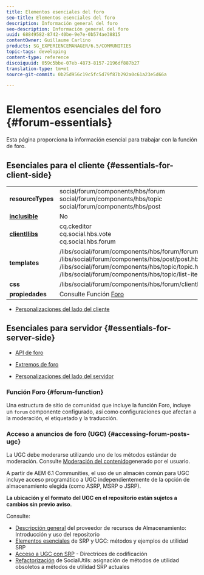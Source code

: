 ```yaml
---
title: Elementos esenciales del foro
seo-title: Elementos esenciales del foro
description: Información general del foro
seo-description: Información general del foro
uuid: 68849582-8742-40be-9e7e-0b574ae38815
contentOwner: Guillaume Carlino
products: SG_EXPERIENCEMANAGER/6.5/COMMUNITIES
topic-tags: developing
content-type: reference
discoiquuid: 059c5bbe-07eb-4873-8157-2196df887b27
translation-type: tm+mt
source-git-commit: 0b25d956c19c5fc5d79f87b292a0c61a23e5d66a

---
```



# Elementos esenciales del foro {#forum-essentials}

Esta página proporciona la información esencial para trabajar con la función de foro.

## Esenciales para el cliente {#essentials-for-client-side}

<table>
 <tbody>
  <tr>
   <td> <strong>resourceTypes</strong></td>
   <td>social/forum/components/hbs/forum<br /> social/forum/components/hbs/topic<br /> social/forum/components/hbs/post</td>
  </tr>
  <tr>
   <td> <a href="scf.md#add-or-include-a-communities-component"><strong>inclusible</strong></a></td>
   <td>No</td>
  </tr>
  <tr>
   <td> <a href="clientlibs.md"><strong>clientllibs</strong></a></td>
   <td>cq.ckeditor<br /> cq.social.hbs.vote<br /> cq.social.hbs.forum</td>
  </tr>
  <tr>
   <td> <strong>templates</strong></td>
   <td> /libs/social/forum/components/hbs/forum/forum.hbs<br /> /libs/social/forum/components/hbs/post/post.hbs<br /> /libs/social/forum/components/hbs/topic/topic.hbs<br /> /libs/social/forum/components/hbs/topic/list-item.hbs<br /> </td>
  </tr>
  <tr>
   <td> <strong>css</strong></td>
   <td> /libs/social/forum/components/hbs/forum/clientlibs/forum.css</td>
  </tr>
  <tr>
   <td><strong> propiedades</strong></td>
   <td>Consulte Función <a href="forum.md">Foro</a></td>
  </tr>
 </tbody>
</table>

* [Personalizaciones del lado del cliente](client-customize.md)

## Esenciales para servidor {#essentials-for-server-side}

* [API de foro](https://helpx.adobe.com/experience-manager/6-5/sites/developing/using/reference-materials/javadoc/com/adobe/cq/social/forum/client/api/package-summary.html)

* [Extremos de foro](https://helpx.adobe.com/experience-manager/6-5/sites/developing/using/reference-materials/javadoc/com/adobe/cq/social/forum/client/endpoints/package-summary.html)

* [Personalizaciones del lado del servidor](server-customize.md)

### Función Foro {#forum-function}

Una estructura de sitio de comunidad que incluye la función [](functions.md#forum-function)Foro, incluye un `forum` componente configurado, así como configuraciones que afectan a la moderación, el etiquetado y la traducción.

### Acceso a anuncios de foro (UGC) {#accessing-forum-posts-ugc}

La UGC debe moderarse utilizando uno de los métodos estándar de moderación.
Consulte [Moderación del contenido](moderate-ugc.md)generado por el usuario.

A partir de AEM 6.1 Communities, el uso de un almacén [](working-with-srp.md) común para UGC incluye acceso programático a UGC independientemente de la opción de almacenamiento elegida (como ASRP, MSRP o JSRP).

**La ubicación y el formato del UGC en el repositorio están sujetos a cambios sin previo aviso**.

Consulte:

* [Descripción general](srp.md) del proveedor de recursos de Almacenamiento: Introducción y uso del repositorio
* [Elementos esenciales](srp-and-ugc.md) de SRP y UGC: métodos y ejemplos de utilidad SRP
* [Acceso a UGC con SRP](accessing-ugc-with-srp.md) - Directrices de codificación
* [Refactorización](socialutils.md) de SocialUtils: asignación de métodos de utilidad obsoletos a métodos de utilidad SRP actuales

